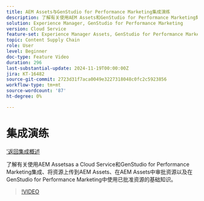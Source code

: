 ```yaml
---
title: AEM Assets与GenStudio for Performance Marketing集成演练
description: 了解有关使用AEM Assets和GenStudio for Performance Marketing集成、将资源上传到AEM Assets、在AEM Assets中审批资源以及在GenStudio for Performance Marketing中使用已批准资源的基础知识。
solution: Experience Manager, GenStudio for Performance Marketing
version: Cloud Service
feature-set: Experience Manager Assets, GenStudio for Performance Marketing
topic: Content Supply Chain
role: User
level: Beginner
doc-type: Feature Video
duration: 296
last-substantial-update: 2024-11-19T00:00:00Z
jira: KT-16482
source-git-commit: 2723d31f7aca0049e3227318048c0fc2c5923856
workflow-type: tm+mt
source-wordcount: '87'
ht-degree: 0%

---
```



# 集成演练

[&#39;返回集成概述](./overview.md)

了解有关使用AEM Assetsas a Cloud Service和GenStudio for Performance Marketing集成、将资源上传到AEM Assets、在AEM Assets中审批资源以及在GenStudio for Performance Marketing中使用已批准资源的基础知识。

>[!VIDEO](https://video.tv.adobe.com/v/3439264/?learn=on)

